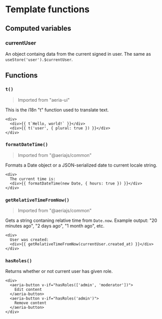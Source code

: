 # Template functions

## Computed variables

### currentUser

An object containg data from the current signed in user. The same as `useStore('user').$currentUser`.

## Functions

### `t()`
>Imported from "aeria-ui"

This is the i18n "t" function used to translate text.

```vue-html
<div>
  <div>{{ t`Hello, world!` }}</div>
  <div>{{ t('user', { plural: true }) }}</div>
</div>
```

### `formatDateTime()`
> Imported from "@aeriajs/common"

Formats a Date object or a JSON-serialized date to current locale string.

```vue-html
<div>
  The current time is:
  <div>{{ formatDateTime(new Date, { hours: true }) }}</div>
</div>
```

### `getRelativeTimeFromNow()`
> Imported from "@aeriajs/common"

Gets a string contaning relative time from `Date.now`. Example output: "20 minutes ago", "2 days ago", "1 month ago", etc.

```vue-html
<div>
  User was created:
  <div>{{ getRelativeTimeFromNow(currentUser.created_at) }}</div>
</div>
```

### `hasRoles()`

Returns whether or not current user has given role.

```vue-html
<div>
  <aeria-button v-if="hasRoles(['admin', 'moderator'])">
    Edit content
  </aeria-button>
  <aeria-button v-if="hasRoles('admin')">
    Remove content
  </aeria-button>
</div>
```

